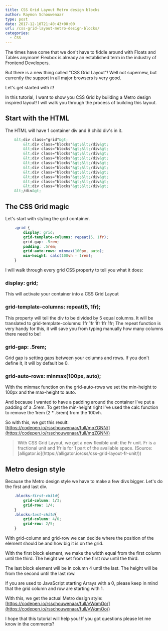 ```yaml
---
title: CSS Grid Layout Metro design blocks
author: Raymon Schouwenaar
type: post
date: 2017-12-10T21:40:43+00:00
url: /css-grid-layout-metro-design-blocks/
categories:
  - CSS
---
```

The times have come that we don't have to fiddle around with Floats and Tables anymore! Flexbox is already an established term in the industry of Frontend Developers.

<!--more-->

But there is a new thing called "CSS Grid Layout"! Well not supernew, but currently the support in all major browsers is very good.

Let's get started with it!

In this tutorial, I want to show you CSS Grid by building a Metro design inspired layout! I will walk you through the process of building this layout.

## Start with the HTML

The HTML will have 1 container div and 9 child div's in it.

```html
    &lt;div class="grid"&gt;
        &lt;div class="blocks"&gt;&lt;/div&gt;
        &lt;div class="blocks"&gt;&lt;/div&gt;
        &lt;div class="blocks"&gt;&lt;/div&gt;
        &lt;div class="blocks"&gt;&lt;/div&gt;
        &lt;div class="blocks"&gt;&lt;/div&gt;
        &lt;div class="blocks"&gt;&lt;/div&gt;
        &lt;div class="blocks"&gt;&lt;/div&gt;
        &lt;div class="blocks"&gt;&lt;/div&gt;
        &lt;div class="blocks"&gt;&lt;/div&gt;
        &lt;div class="blocks"&gt;&lt;/div&gt;
    &lt;/div&gt;
```


## The CSS Grid magic
Let's start with styling the grid container.

```css
    .grid {
        display: grid;
        grid-template-columns: repeat(5, 1fr);
        grid-gap: .5rem;
        padding: .5rem;
        grid-auto-rows: minmax(100px, auto);
        min-height: calc(100vh - 1rem);
    }
```

I will walk through every grid CSS property to tell you what it does:

### display: grid;

This will activate your container into a CSS Grid Layout

### grid-template-columns: repeat(5, 1fr);

This property will tell the div to be divided by 5 equal columns. It will be translated to grid-template-columns: 1fr 1fr 1fr 1fr 1fr; The repeat function is very handy for this, it will save you from typing manually how many columns there need to be!

### grid-gap: .5rem;

Grid gap is setting gaps between your columns and rows. If you don't define it, it will by default be 0.

### grid-auto-rows: minmax(100px, auto);

With the minmax function on the grid-auto-rows we set the min-height to 100px and the max-height to auto.

And because I wanted to have a padding around the container I've put a padding of a .5rem. To get the min-height right I've used the calc function to remove the 1rem (2 * .5rem) from the 100vh.

So with this, we got this result: [https://codepen.io/rsschouwenaar/full/mqZGNN/](https://codepen.io/rsschouwenaar/full/mqZGNN/)

<blockquote>
With CSS Grid Layout, we get a new flexible unit: the Fr unit. Fr is a fractional unit and 1fr is for 1 part of the available space. (Source: [alligator.io](https://alligator.io/css/css-grid-layout-fr-unit/))
</blockquote>

## Metro design style

Because the Metro design style we have to make a few divs bigger. Let's do the first and last div.

```css
    .blocks:first-child{
        grid-column: 1/3;
        grid-row: 1/4;
    }
    .blocks:last-child{
        grid-column: 4/6;
        grid-row: 2/5;
    }
```

With grid-column and grid-row we can decide where the position of the element should be and how big it is on the grid.

With the first block element, we make the width equal from the first column until the third. The height we set from the first row until the third.

The last block element will be in column 4 until the last. The height will be from the second until the last row.

If you are used to JavaScript starting Arrays with a 0, please keep in mind that the grid column and row are starting with 1.

With this, we get the actual Metro design style: [https://codepen.io/rsschouwenaar/full/vWqmOo/](https://codepen.io/rsschouwenaar/full/vWqmOo/)

I hope that this tutorial will help you! If you got questions please let me know in the comments?